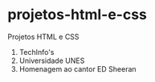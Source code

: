# projetos-html-e-css
Projetos HTML e CSS
1. TechInfo's
2. Universidade UNES
3. Homenagem ao cantor ED Sheeran
